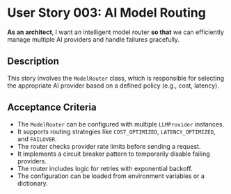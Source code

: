 # User Story 003: AI Model Routing

**As an architect**, I want an intelligent model router **so that** we can efficiently manage multiple AI providers and handle failures gracefully.

## Description
This story involves the `ModelRouter` class, which is responsible for selecting the appropriate AI provider based on a defined policy (e.g., cost, latency).

## Acceptance Criteria
- The `ModelRouter` can be configured with multiple `LLMProvider` instances.
- It supports routing strategies like `COST_OPTIMIZED`, `LATENCY_OPTIMIZED`, and `FAILOVER`.
- The router checks provider rate limits before sending a request.
- It implements a circuit breaker pattern to temporarily disable failing providers.
- The router includes logic for retries with exponential backoff.
- The configuration can be loaded from environment variables or a dictionary.
